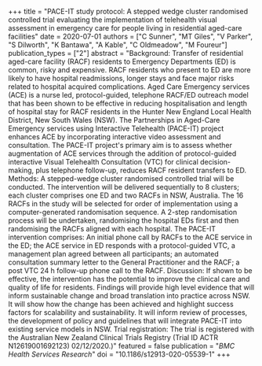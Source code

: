 +++
title = "PACE-IT study protocol: A stepped wedge cluster randomised controlled trial evaluating the implementation of telehealth visual assessment in emergency care for people living in residential aged-care facilities"
date = 2020-07-01
authors = ["C Sunner", "MT Giles", "V Parker", "S Dilworth", "K Bantawa", "A Kable", "C Oldmeadow", "M Foureur"]
publication_types = ["2"]
abstract = "Background: Transfer of residential aged-care facility (RACF) residents to Emergency Departments (ED) is common, risky and expensive. RACF residents who present to ED are more likely to have hospital readmissions, longer stays and face major risks related to hospital acquired complications. Aged Care Emergency services (ACE) is a nurse led, protocol-guided, telephone RACF/ED outreach model that has been shown to be effective in reducing hospitalisation and length of hospital stay for RACF residents in the Hunter New England Local Health District, New South Wales (NSW). The Partnerships in Aged-Care Emergency services using Interactive Telehealth (PACE-IT) project enhances ACE by incorporating interactive video assessment and consultation. The PACE-IT project's primary aim is to assess whether augmentation of ACE services through the addition of protocol-guided interactive Visual Telehealth Consultation (VTC) for clinical decision-making, plus telephone follow-up, reduces RACF resident transfers to ED. Methods: A stepped-wedge cluster randomised controlled trial will be conducted. The intervention will be delivered sequentially to 8 clusters; each cluster comprises one ED and two RACFs in NSW, Australia. The 16 RACFs in the study will be selected for order of implementation using a computer-generated randomisation sequence. A 2-step randomisation process will be undertaken, randomising the hospital EDs first and then randomising the RACFs aligned with each hospital. The PACE-IT intervention comprises: An initial phone call by RACFs to the ACE service in the ED; the ACE service in ED responds with a protocol-guided VTC, a management plan agreed between all participants; an automated consultation summary letter to the General Practitioner and the RACF; a post VTC 24 h follow-up phone call to the RACF. Discussion: If shown to be effective, the intervention has the potential to improve the clinical care and quality of life for residents. Findings will provide high level evidence that will inform sustainable change and broad translation into practice across NSW. It will show how the change has been achieved and highlight success factors for scalability and sustainability. It will inform review of processes, the development of policy and guidelines that will integrate PACE-IT into existing service models in NSW. Trial registration: The trial is registered with the Australian New Zealand Clinical Trials Registry (Trial ID ACTR N12619001692123) 02/12/2020.)"
featured = false
publication = "*BMC Health Services Research*"
doi = "10.1186/s12913-020-05539-1"
+++

